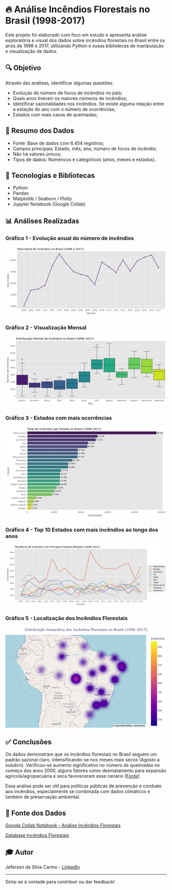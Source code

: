 # 🔥 Análise Incêndios Florestais no Brasil (1998-2017)

Este projeto foi  elaborado com foco em estudo e apresenta análise exploratória e visual dos dados sobre incêndios florestais no Brasil entre os anos de 1998 e 2017, utilizando Python e susas bibliotecas de manipulação e visualização de dados.

## 🔍 Objetivo

Através das análises, identificar algumas questões:
- Evolução do número de focos de incêndios no país;
- Quais anos tiveram os maiores números de incêndios;
- Identificar sazonalidades nos incêndios. Se existe alguma relação entre a estação do ano com o número de ocorrências;
- Estados com mais casos de queimadas;

## 📌 Resumo dos Dados

- Fonte: Base de dados com 6.454 registros;
- Campos principais: Estado, mês, ano, número de focos de incêndio;
- Não há valores únicos;
- Tipos de dados: Numéricos e categóricos (anos, meses e estados).

## 🧰 Tecnologias e Bibliotecas

- Python
- Pandas
- Matplotlib / Seaborn / Plotly
- Jupyter Notebook (Google Collab)

## 📊 Análises Realizadas

### **Gráfico 1 - Evolução anual do número de incêndios**
![Foto do Gráfico 1](https://github.com/jefersoncarmoo/analise-incendios-florestais-brasil/blob/main/Gr%C3%A1ficos/An%C3%A1lise%20Inc%C3%AAndios%20Florestais%20-%20Gr%C3%A1fico%201.png?raw=true)

### **Gráfico 2 - Visualização Mensal**
![Foto do Gráfico 2](https://github.com/jefersoncarmoo/analise-incendios-florestais-brasil/blob/main/Gr%C3%A1ficos/An%C3%A1lise%20Inc%C3%AAndios%20Florestais%20-%20Gr%C3%A1fico%202.png?raw=true)

### **Gráfico 3 - Estados com mais ocorrências**
![Foto do Gráfico 3](https://github.com/jefersoncarmoo/analise-incendios-florestais-brasil/blob/main/Gr%C3%A1ficos/An%C3%A1lise%20Inc%C3%AAndios%20Florestais%20-%20Gr%C3%A1fico%203.png?raw=true)

### **Gráfico 4 - Top 10 Estados com mais incêndios ao longo dos anos**
![Foto do Gráfico 4](https://raw.githubusercontent.com/jefersoncarmoo/analise-incendios-florestais-brasil/c2d2ea722f38d0dfbd1647f0a9a6a9fa95eb8703/Gr%C3%A1ficos/An%C3%A1lise%20Inc%C3%AAndios%20Florestais%20-%20Gr%C3%A1fico%204.png)

### **Gráfico 5 - Localização dos Incêndios Florestais**

![Foto do Gráfico 5](https://github.com/jefersoncarmoo/analise-incendios-florestais-brasil/blob/main/Gr%C3%A1ficos/An%C3%A1lise%20Inc%C3%AAndios%20Florestais%20-%20Gr%C3%A1fico%205.png?raw=true)

## ✅ Conclusões
Os dados demonstram que os incêndios florestais no Brasil seguem um padrão sazonal claro, intensificando-se nos meses mais secos (Agosto a outubro). Verificou-se aumento significativo no número de queimadas no começo dos anos 2000, alguns fatores como desmatamento para expansão agrícola/agropecuária e seca favoreceram esse cenário ([Fonte](https://agenciabrasil.ebc.com.br/geral/noticia/2024-06/quase-1-4-do-territorio-brasileiro-pegou-fogo-nos-ultimos-40-anos#:~:text=Tend%C3%AAncia,e%20tamb%C3%A9m%20a%20%C3%A1rea%20queimada.%E2%80%9D))


Essa análise pode ser útil para políticas públicas de prevenção e combate aos incêndios, especialmente se combinada com dados climáticos e também de preservação ambiental.

## 📅 Fonte dos Dados
[Google Collab Notebook - Análise Incêndios Florestais](https://colab.research.google.com/drive/1I8owWjblywW-w54TAn9us-6pa9vEl-3E?usp=sharing)

[Database Incêndios Florestais](https://github.com/jefersoncarmoo/analise-incendios-florestais-brasil/blob/main/Dados_Incendio.csv)


## 🎓 Autor

Jeferson da Silva Carmo - [LinkedIn](https://www.linkedin.com/in/jefersondasilvacarmo)

---

Sinta-se à vontade para contribuir ou dar feedback!
<!---
## 📁 Como executar

1. Clone este repositório:

```bash
git clone https://github.com/jefersoncarmoo/analise-vendas-games.git
```

2. Instale as dependências:

```bash
pip install -r requirements.txt
```

3. Execute o notebook: Abra o arquivo `.ipynb` no Jupyter Notebook ou JupyterLab

## 📅 Fonte dos Dados

[Kaggle - Video Games Sales Dataset](https://www.kaggle.com/datasets/sidtwr/videogames-sales-dataset)

## 🎓 Autor

Jeferson da Silva Carmo - [LinkedIn](https://www.linkedin.com/in/jefersondasilvacarmo)

---

